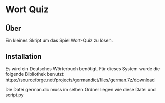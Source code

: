 # Wort Quiz

## Über

Ein kleines Skript um das Spiel Wort-Quiz zu lösen.

## Installation

Es wird ein Deutsches Wörterbuch benötigt. Für dieses System wurde die folgende Bibliothek benutzt:
<https://sourceforge.net/projects/germandict/files/german.7z/download>

Die Datei german.dic muss im selben Ordner liegen wie diese Datei und script.py
